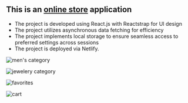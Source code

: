 ## This is an [online store](https://online-fake-store.netlify.app/) application 
- The project is developed using React.js with Reactstrap for UI design
- The project utilizes asynchronous data fetching for efficiency 
- The project implements local storage to ensure seamless access to preferred settings across sessions 
- The project is deployed via Netlify.
  
![men's category](https://github.com/albinamels/React-Hooks-FakeShop/blob/master/src/category1.png)

![jewelery category](https://github.com/albinamels/React-Hooks-FakeShop/blob/master/src/category2.png)

![favorites](https://github.com/albinamels/React-Hooks-FakeShop/blob/master/src/favorites.png)

![cart](https://github.com/albinamels/React-Hooks-FakeShop/blob/master/src/cart.png)


